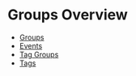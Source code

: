 # Groups Overview

- [Groups](Group.md)
- [Events](Event.md)
- [Tag Groups](TagGroup.md)
- [Tags](Tag.md)